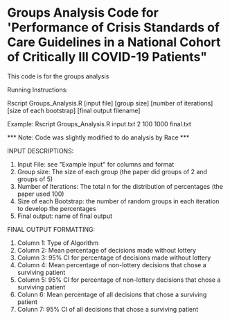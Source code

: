 # Groups Analysis Code for 'Performance of Crisis Standards of Care Guidelines in a National Cohort of Critically Ill COVID-19 Patients"

This code is for the groups analysis

Running Instructions:

Rscript Groups_Analysis.R [input file] [group size] [number of iterations] [size of each bootstrap] [final output filename]

Example:
Rscript Groups_Analysis.R input.txt 2 100 1000 final.txt


*** Note: Code was slightly modified to do analysis by Race ***

INPUT DESCRIPTIONS:

1. Input File: see "Example Input" for columns and format 
2. Group size: The size of each group (the paper did groups of 2 and groups of 5)
3. Number of Iterations: The total n for the distribution of percentages (the paper used 100)
4. Size of each Bootstrap: the number of random groups in each iteration to develop the percentages
5. Final output: name of final output

FINAL OUTPUT FORMATTING:

1. Column 1: Type of Algorithm
2. Column 2: Mean percentage of decisions made without lottery
3. Column 3: 95% CI for percentage of decisions made without lottery
4. Column 4: Mean percentage of non-lottery decisions that chose a surviving patient
5. Column 5: 95% CI for percentage of non-lottery decisions that chose a surviving patient
6. Colunn 6: Mean percentage of all decisions that chose a surviving patient
7. Colunn 7: 95% CI  of all decisions that chose a surviving patient

